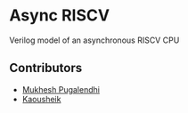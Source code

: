 # Async RISCV
Verilog model of an asynchronous RISCV CPU

## Contributors
 - [Mukhesh Pugalendhi](https://github.com/mukheshpugal)
 - [Kaousheik](https://github.com/kaousheik)
